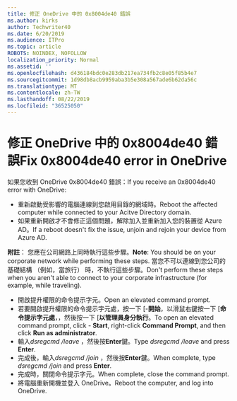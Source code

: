 ```yaml
---
title: 修正 OneDrive 中的 0x8004de40 錯誤
ms.author: kirks
author: Techwriter40
ms.date: 6/20/2019
ms.audience: ITPro
ms.topic: article
ROBOTS: NOINDEX, NOFOLLOW
localization_priority: Normal
ms.assetid: ''
ms.openlocfilehash: d436184bdc0e283db217ea734fb2c8e05f85b4e7
ms.sourcegitcommit: 1d98db8acb9959aba3b5e308a567ade6b62da56c
ms.translationtype: MT
ms.contentlocale: zh-TW
ms.lasthandoff: 08/22/2019
ms.locfileid: "36525050"
---
```

# <a name="fix-0x8004de40-error-in-onedrive"></a><span data-ttu-id="2a42b-102">修正 OneDrive 中的 0x8004de40 錯誤</span><span class="sxs-lookup"><span data-stu-id="2a42b-102">Fix 0x8004de40 error in OneDrive</span></span>

<span data-ttu-id="2a42b-103">如果您收到 OneDrive 0x8004de40 錯誤：</span><span class="sxs-lookup"><span data-stu-id="2a42b-103">If you receive an 0x8004de40 error with OneDrive:</span></span>

- <span data-ttu-id="2a42b-104">重新啟動受影響的電腦連線到您啟用目錄的網域時。</span><span class="sxs-lookup"><span data-stu-id="2a42b-104">Reboot the affected computer while connected to your Acitve Directory domain.</span></span>
- <span data-ttu-id="2a42b-105">如果重新開啟才不會修正這個問題，解除加入並重新加入您的裝置從 Azure AD。</span><span class="sxs-lookup"><span data-stu-id="2a42b-105">If a reboot doesn't fix the issue, unjoin and rejoin your device from Azure AD.</span></span> 

<span data-ttu-id="2a42b-106">**附註**： 您應在公司網路上同時執行這些步驟。</span><span class="sxs-lookup"><span data-stu-id="2a42b-106">**Note**: You should be on your corporate network while performing these steps.</span></span> <span data-ttu-id="2a42b-107">當您不可以連線到您公司的基礎結構 （例如，當旅行） 時，不執行這些步驟。</span><span class="sxs-lookup"><span data-stu-id="2a42b-107">Don't perform these steps when you aren't able to connect to your corporate infrastructure (for example, while traveling).</span></span> 

- <span data-ttu-id="2a42b-108">開啟提升權限的命令提示字元。</span><span class="sxs-lookup"><span data-stu-id="2a42b-108">Open an elevated command prompt.</span></span> 
- <span data-ttu-id="2a42b-109">若要開啟提升權限的命令提示字元處，按一下 [-**開始**，以滑鼠右鍵按一下 [**命令提示字元處**，，然後按一下 [**以管理員身分執行**。</span><span class="sxs-lookup"><span data-stu-id="2a42b-109">To open an elevated command prompt, click - **Start**, right-click **Command Prompt**, and then click **Run as administrator**.</span></span>
- <span data-ttu-id="2a42b-110">輸入*dsregcmd /leave* ，然後按**Enter**鍵。</span><span class="sxs-lookup"><span data-stu-id="2a42b-110">Type *dsregcmd /leave* and press **Enter**.</span></span>
- <span data-ttu-id="2a42b-111">完成後，輸入*dsregcmd /join* ，然後按**Enter**鍵。</span><span class="sxs-lookup"><span data-stu-id="2a42b-111">When complete, type *dsregcmd /join* and press **Enter**.</span></span>
- <span data-ttu-id="2a42b-112">完成時，關閉命令提示字元。</span><span class="sxs-lookup"><span data-stu-id="2a42b-112">When complete, close the command prompt.</span></span>
- <span data-ttu-id="2a42b-113">將電腦重新開機並登入 OneDrive。</span><span class="sxs-lookup"><span data-stu-id="2a42b-113">Reboot the computer, and log into OneDrive.</span></span>